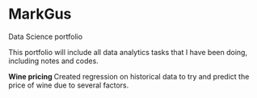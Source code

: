 # MarkGus
Data Science portfolio

This portfolio will include all data analytics tasks that I have been doing, including notes and codes. 

<b>Wine pricing </b>
Created regression on historical data to try and predict the price of wine due to several factors. 
